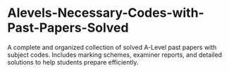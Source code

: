 # Alevels-Necessary-Codes-with-Past-Papers-Solved
A complete and organized collection of solved A-Level past papers with subject codes. Includes marking schemes, examiner reports, and detailed solutions to help students prepare efficiently.
